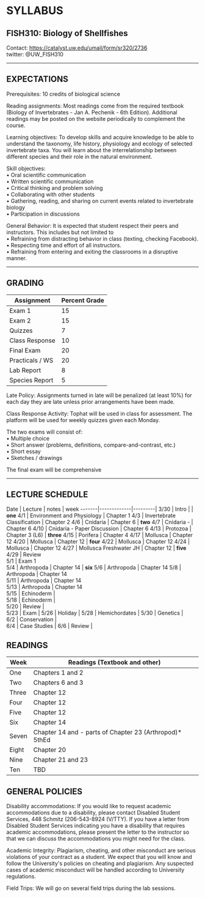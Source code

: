# SYLLABUS 
## FISH310: Biology of Shellfishes 

Contact: https://catalyst.uw.edu/umail/form/sr320/2736			
twitter: @UW_FISH310

----
## EXPECTATIONS

Prerequisites: 10 credits of biological science

Reading assignments: 
Most readings come from the required textbook (Biology of Invertebrates - Jan A. Pechenik - 6th Edition). Additional readings may be posted on the website periodically to complement the course.

Learning objectives: 
To develop skills and acquire knowledge to be able to understand the taxonomy, life history, physiology and ecology of selected invertebrate taxa. You will learn about the interrelationship between different species and their role in the natural environment.

Skill objectives: 		
• Oral scientific communication      
• Written scientific communication       
• Critical thinking and problem solving 			
• Collaborating with other students 			
• Gathering, reading, and sharing on current events related to invertebrate biology 			
• Participation in discussions			

General Behavior: 
It is expected that student respect their peers and instructors. This includes but not limited to 			
• Refraining from distracting behavior in class (texting, checking Facebook). 	
• Respecting time and effort of all instructors. 			
• Refraining from entering and exiting the classrooms in a disruptive manner.		

---
## GRADING

Assignment	| Percent Grade 
------------------|-----------------
Exam 1	| 15
Exam 2	| 15
Quizzes	| 7
Class Response | 	10
Final Exam | 	20
Practicals / WS	| 20
Lab Report  |	8
Species Report |	5



Late Policy: 
Assignments turned in late will be penalized (at least 10%) for each day they are late unless prior arrangements have been made.

Class Response Activity: Tophat will be used in class for assessment. The platform will be used for weekly quizzes given each Monday.

The two exams will consist of:		
• Multiple choice 	
• Short answer (problems, definitions, compare-and-contrast, etc.) 	
• Short essay	
• Sketches / drawings			

The final exam will be comprehensive

---
## LECTURE SCHEDULE
Date |	Lecture |	notes | week
-------|-------------|---------|
 3/30	| Intro	 |  | **one**
4/1	 | Environment and Physiology	 | Chapter 1
4/3	 | Invertebrate Classification	 | Chapter 2
4/6	 | Cnidaria	 | Chapter 6  | **two**
4/7	 | Cnidaria -  | Chapter 6
4/10	 | Cnidaria - Paper Discussion	 | Chapter 6 
4/13	 | Protozoa	 | Chapter 3 (L6)   | **three**
4/15	 | Porifera	 | Chapter 4 
4/17	 | Mollusca	 | Chapter 12
4/20	 | Mollusca	 | Chapter 12  | **four**
4/22	 | Mollusca	 | Chapter 12 
4/24	 | Mollusca	 | Chapter 12 
4/27	 | Mollusca Freshwater JH	 | Chapter 12  | **five**
4/29	 | Review	 
5/1	 | Exam 1	 
5/4	 | Arthropoda | 	Chapter 14  | **six**
5/6	 | Arthropoda	 | Chapter 14 
5/8	 | Arthropoda	 | Chapter 14  
5/11	 | Arthropoda	 | Chapter 14  
5/13	 | Arthropoda	 | Chapter 14  
5/15	 | Echinoderm | 	 
5/18	 | Echinoderm	 |  
5/20	 | Review	 |  
5/23	 | Exam	  | 
5/26	 | Holiday	  | 
5/28	 | Hemichordates	  | 
5/30	 | Genetics	 |  
6/2	 | Conservation	 |  
6/4	 | Case Studies	  | 
6/6	 | Review	  | 


## READINGS

Week	| Readings (Textbook and other)
----------|--------------
One |	Chapters 1 and 2
Two	| Chapters 6 and 3
Three	| Chapter 12
Four | Chapter 12
Five	| Chapter 12
Six | Chapter 14
Seven	| Chapter 14 and - parts of Chapter 23 (Arthropod)* 5thEd
Eight |	Chapter 20
Nine |	Chapter 21 and 23
Ten	| TBD 


## GENERAL POLICIES

Disability accommodations: 
If you would like to request academic accommodations due to a disability, please contact Disabled Student Services, 448 Schmitz (206-543-8924 (V/TTY). If you have a letter from Disabled Student Services indicating you have a disability that requires academic accommodations, please present the letter to the instructor so that we can discuss the accommodations you might need for the class.

Academic Integrity: Plagiarism, cheating, and other misconduct are serious violations of your contract as a student. We expect that you will know and follow the University's policies on cheating and plagiarism. Any suspected cases of academic misconduct will be handled according to University regulations.

Field Trips: We will go on several field trips during the lab sessions.
